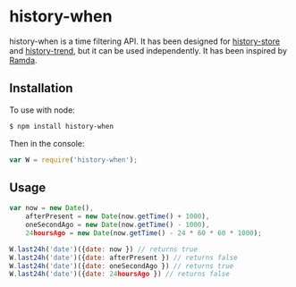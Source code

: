 history-when
===============
history-when is a time filtering API. It has been designed for [history-store](https://github.com/Jean-Baptiste-Garcia/history-store) and [history-trend](https://github.com/Jean-Baptiste-Garcia/history-trend), but it can be used independently. It has been inspired by [Ramda](https://github.com/Jean-Baptiste-Garcia/history-store).

Installation
------------

To use with node:

```bash
$ npm install history-when
```

Then in the console:

```javascript
var W = require('history-when');
```

Usage
-----
```javascript
var now = new Date(),
    afterPresent = new Date(now.getTime() + 1000),
    oneSecondAgo = new Date(now.getTime() - 1000),
    24hoursAgo = new Date(now.getTime() - 24 * 60 * 60 * 1000);

W.last24h('date')({date: now }) // returns true
W.last24h('date')({date: afterPresent }) // returns false
W.last24h('date')({date: oneSecondAgo }) // returns true
W.last24h('date')({date: 24hoursAgo }) // returns false



```